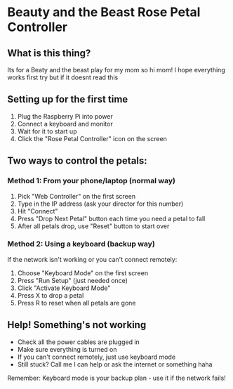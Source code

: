 # Beauty and the Beast Rose Petal Controller

## What is this thing?
Its for a Beaty and the beast play for my mom so hi mom!
I hope everything works first try but if it doesnt read this 

## Setting up for the first time
1. Plug the Raspberry Pi into power
2. Connect a keyboard and monitor 
3. Wait for it to start up
4. Click the "Rose Petal Controller" icon on the screen

## Two ways to control the petals:

### Method 1: From your phone/laptop (normal way)
1. Pick "Web Controller" on the first screen
2. Type in the IP address (ask your director for this number)
3. Hit "Connect"
4. Press "Drop Next Petal" button each time you need a petal to fall
5. After all petals drop, use "Reset" button to start over

### Method 2: Using a keyboard (backup way)
If the network isn't working or you can't connect remotely:
1. Choose "Keyboard Mode" on the first screen
2. Press "Run Setup" (just needed once)
3. Click "Activate Keyboard Mode"
4. Press X to drop a petal
5. Press R to reset when all petals are gone

## Help! Something's not working
- Check all the power cables are plugged in
- Make sure everything is turned on
- If you can't connect remotely, just use keyboard mode
- Still stuck? Call me I can help or ask the internet or something haha

Remember: Keyboard mode is your backup plan - use it if the network fails!